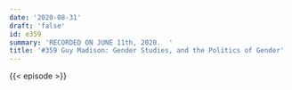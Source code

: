```yaml
---
date: '2020-08-31'
draft: 'false'
id: e359
summary: 'RECORDED ON JUNE 11th, 2020.  '
title: '#359 Guy Madison: Gender Studies, and the Politics of Gender'
---
```

{{< episode >}}
